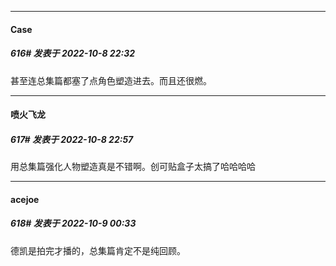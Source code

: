 

*****

####  Case  
##### 616#       发表于 2022-10-8 22:32

甚至连总集篇都塞了点角色塑造进去。而且还很燃。



*****

####  喷火飞龙  
##### 617#       发表于 2022-10-8 22:57

用总集篇强化人物塑造真是不错啊。创可贴盒子太搞了哈哈哈哈



*****

####  acejoe  
##### 618#       发表于 2022-10-9 00:33

德凯是拍完才播的，总集篇肯定不是纯回顾。


